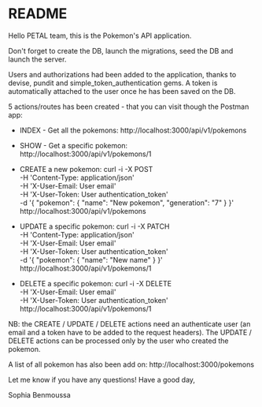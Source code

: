 # README

Hello PETAL team, this is the Pokemon's API application.

Don't forget to create the DB, launch the migrations, seed the DB and launch the server.

Users and authorizations had been added to the application, thanks to devise, pundit and simple_token_authentication gems.
A token is automatically attached to the user once he has been saved on the DB.

5 actions/routes has been created - that you can visit though the Postman app:

- INDEX - Get all the pokemons: http://localhost:3000/api/v1/pokemons

- SHOW - Get a specific pokemon: http://localhost:3000/api/v1/pokemons/1

- CREATE a new pokemon:
  curl -i -X POST \
   -H 'Content-Type: application/json' \
   -H 'X-User-Email: User email' \
   -H 'X-User-Token: User authentication_token' \
   -d '{ "pokemon": { "name": "New pokemon", "generation": "7" } }' \
   http://localhost:3000/api/v1/pokemons

- UPDATE a specific pokemon:
  curl -i -X PATCH \
   -H 'Content-Type: application/json' \
   -H 'X-User-Email: User email' \
   -H 'X-User-Token: User authentication_token' \
   -d '{ "pokemon": { "name": "New name" } }' \
   http://localhost:3000/api/v1/pokemons/1

- DELETE a specific pokemon:
  curl -i -X DELETE \
   -H 'X-User-Email: User email' \
   -H 'X-User-Token: User authentication_token' \
   http://localhost:3000/api/v1/pokemons/1

NB: the CREATE / UPDATE / DELETE actions need an authenticate user (an email and a token have to be added to the request headers).
The UPDATE / DELETE actions can be processed only by the user who created the pokemon.

A list of all pokemon has also been add on: http://localhost:3000/pokemons

Let me know if you have any questions!
Have a good day,

Sophia Benmoussa
